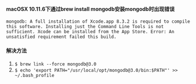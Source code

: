 #### macOSX 10.11.6下通过brew install mongodb安装mongodb时出现错误

`mongodb: A full installation of Xcode.app 8.3.2 is required to compile this software. Installing just the Command Line Tools is not sufficient. Xcode can be installed from the App Store. Error: An unsatisfied requirement failed this build.` 

#### 解决方法

1. `$ brew link --force mongodb@3.0` 
2. `$ echo 'export PATH="/usr/local/opt/mongodb@3.0/bin:$PATH"' >> ~/.bash_profile` 